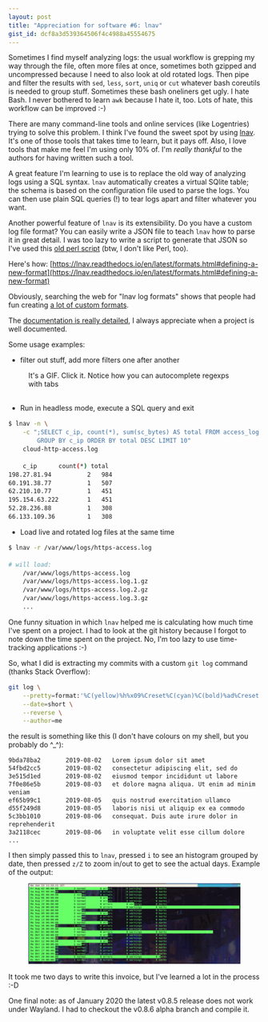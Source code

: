 ```yaml
---
layout: post
title: "Appreciation for software #6: lnav"
gist_id: dcf8a3d539364506f4c4988a45554675
---
```


Sometimes I find myself analyzing logs: the usual workflow is grepping my way through the file, often more files at once, sometimes both gzipped and uncompressed because I need to also look at old rotated logs. Then pipe and filter the results with `sed`, `less`, `sort`, `uniq` or `cut` whatever bash coreutils is needed to group stuff. Sometimes these bash oneliners get ugly. I hate Bash. I never bothered to learn `awk` because I hate it, too. Lots of hate, this workflow can be improved :-)

There are many command-line tools and online services (like Logentries) trying to solve this problem. I think I've found the sweet spot by using [lnav](https://lnav.org/features). It's one of those tools that takes time to learn, but it pays off. Also, I love tools that make me feel I'm using only 10% of. I'm *really thankful* to the authors for having written such a tool.

A great feature I'm learning to use is to replace the old way of analyzing logs using a SQL syntax. `lnav` automatically creates a virtual SQlite table; the schema is based on the configuration file used to parse the logs. You can then use plain SQL queries (!) to tear logs apart and filter whatever you want.


Another powerful feature of `lnav` is its extensibility. Do you have a custom log file format? You can easily write a JSON file to teach `lnav` how to parse it in great detail. I was too lazy to write a script to generate that JSON so I've used this [old perl script](https://github.com/PaulWay/lnav-formats/blob/master/make_format.pl) (btw, I don't like Perl, too).

Here's how: [https://lnav.readthedocs.io/en/latest/formats.html#defining-a-new-format](https://lnav.readthedocs.io/en/latest/formats.html#defining-a-new-format)

Obviously, searching the web for "lnav log formats" shows that people had fun creating [a lot of custom formats](https://github.com/hagfelsh/lnav_formats).

The [documentation is really detailed](https://lnav.readthedocs.io/en/latest/formats.html#defining-a-new-format), I always appreciate when a project is well documented.

Some usage examples:

- filter out stuff, add more filters one after another

<figure>
    <figcaption>It's a GIF. Click it. Notice how you can autocomplete regexps with tabs</figcaption>
    <img data-gifffer="/assets/filter-out.gif" data-gifffer-alt="It's pronounced with a hard 'G'" />
</figure>

- Run in headless mode, execute a SQL query and exit

``` bash
$ lnav -n \
    -c ";SELECT c_ip, count(*), sum(sc_bytes) AS total FROM access_log \
        GROUP BY c_ip ORDER BY total DESC LIMIT 10"
    cloud-http-access.log

    c_ip      count(*) total
198.27.81.94          2   984
60.191.38.77          1   507
62.210.10.77          1   451
195.154.63.222        1   451
52.28.236.88          1   308
66.133.109.36         1   308
```

- Load live and rotated log files at the same time
``` bash
$ lnav -r /var/www/logs/https-access.log

# will load:
    /var/www/logs/https-access.log
    /var/www/logs/https-access.log.1.gz
    /var/www/logs/https-access.log.2.gz
    /var/www/logs/https-access.log.3.gz
    ...
```

One funny situation in which `lnav` helped me is calculating how much time I've spent on a project. I had to look at the git history because I forgot to note down the time spent on the project. No, I'm too lazy to use time-tracking applications :-)

So, what I did is extracting my commits with a custom `git log` command (thanks Stack Overflow):

``` bash
git log \
    --pretty=format:'%C(yellow)%h%x09%Creset%C(cyan)%C(bold)%ad%Creset  %C(green)%Creset %s' \
    --date=short \
    --reverse \
    --author=me
```

the result is something like this (I don't have colours on my shell, but you probably do ^_^):

```
9bda78ba2       2019-08-02   Lorem ipsum dolor sit amet
54fbd2cc5       2019-08-02   consectetur adipiscing elit, sed do
3e515d1ed       2019-08-02   eiusmod tempor incididunt ut labore
7f0e86e5b       2019-08-03   et dolore magna aliqua. Ut enim ad minim veniam
ef65b99c1       2019-08-05   quis nostrud exercitation ullamco
d55f249d8       2019-08-05   laboris nisi ut aliquip ex ea commodo
5c3bb1010       2019-08-06   consequat. Duis aute irure dolor in reprehenderit
3a2118cec       2019-08-06   in voluptate velit esse cillum dolore
...
```

I then simply passed this to `lnav`, pressed `i` to see an histogram grouped by date, then pressed `z/Z` to zoom in/out to get to see the actual days. Example of the output:

<figure>
    <img src="/assets/lnav_group_by.png">
</figure>

It took me two days to write this invoice, but I've learned a lot in the process :-D

One final note: as of January 2020 the latest v0.8.5 release does not work under Wayland. I had to checkout the v0.8.6 alpha branch and compile it.
